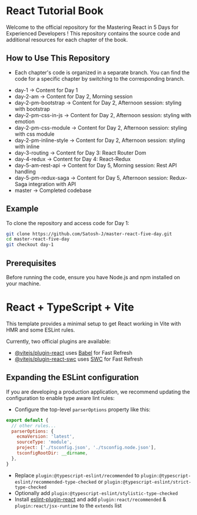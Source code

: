 # React Tutorial Book

Welcome to the official repository for the Mastering React in 5 Days for Experienced Developers ! This repository contains the source code and additional resources for each chapter of the book.

## How to Use This Repository

- Each chapter's code is organized in a separate branch. You can find the code for a specific chapter by switching to the corresponding branch.
 * day-1 -> Content for Day 1
 * day-2-am -> Content for Day 2, Morning session
 * day-2-pm-bootstrap -> Content for Day 2, Afternoon session: styling with bootstrap
 * day-2-pm-css-in-js -> Content for Day 2, Afternoon session: styling with emotion
 * day-2-pm-css-module -> Content for Day 2, Afternoon session: styling with css module
 * day-2-pm-inline-style -> Content for Day 2, Afternoon session: styling with inline
 * day-3-routing -> Content for Day 3: React Router Dom
 * day-4-redux -> Content for Day 4: React-Redux
 * day-5-am-rest-api -> Content for Day 5, Morning session: Rest API handling
 * day-5-pm-redux-saga -> Content for Day 5, Afternoon session: Redux-Saga integration with API
 * master -> Completed codebase

## Example

To clone the repository and access code for Day 1:

```bash
git clone https://github.com/Satosh-J/master-react-five-day.git
cd master-react-five-day
git checkout day-1
```

## Prerequisites

Before running the code, ensure you have Node.js and npm installed on your machine.


# React + TypeScript + Vite

This template provides a minimal setup to get React working in Vite with HMR and some ESLint rules.

Currently, two official plugins are available:

- [@vitejs/plugin-react](https://github.com/vitejs/vite-plugin-react/blob/main/packages/plugin-react/README.md) uses [Babel](https://babeljs.io/) for Fast Refresh
- [@vitejs/plugin-react-swc](https://github.com/vitejs/vite-plugin-react-swc) uses [SWC](https://swc.rs/) for Fast Refresh

## Expanding the ESLint configuration

If you are developing a production application, we recommend updating the configuration to enable type aware lint rules:

- Configure the top-level `parserOptions` property like this:

```js
export default {
  // other rules...
  parserOptions: {
    ecmaVersion: 'latest',
    sourceType: 'module',
    project: ['./tsconfig.json', './tsconfig.node.json'],
    tsconfigRootDir: __dirname,
  },
}
```

- Replace `plugin:@typescript-eslint/recommended` to `plugin:@typescript-eslint/recommended-type-checked` or `plugin:@typescript-eslint/strict-type-checked`
- Optionally add `plugin:@typescript-eslint/stylistic-type-checked`
- Install [eslint-plugin-react](https://github.com/jsx-eslint/eslint-plugin-react) and add `plugin:react/recommended` & `plugin:react/jsx-runtime` to the `extends` list

